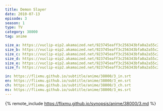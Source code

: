 ```yaml
---
title: Demon Slayer
date: 2010-07-13
episode: 3
season: 1
type: TV
category: 38000
tag: anime

size_a: https://vuclip-eip2.akamaized.net/923745eaff3c256343bfa0a2a55c2171/vp63207_V20200930055451/hlsc_e2931_2.m3u8
size_b: https://vuclip-eip2.akamaized.net/923745eaff3c256343bfa0a2a55c2171/vp63207_V20200930055451/hlsc_e2931_3.m3u8
size_c: https://vuclip-eip2.akamaized.net/923745eaff3c256343bfa0a2a55c2171/vp63207_V20200930055451/hlsc_e2931_4.m3u8
size_d: https://vuclip-eip2.akamaized.net/923745eaff3c256343bfa0a2a55c2171/vp63207_V20200930055451/hlsc_e2931_5.m3u8
size_e: https://vuclip-eip2.akamaized.net/923745eaff3c256343bfa0a2a55c2171/vp63207_V20200930055451/hlsc_e2931_6.m3u8
size_f: https://vuclip-eip2.akamaized.net/923745eaff3c256343bfa0a2a55c2171/vp63207_V20200930055451/hlsc_e2931_7.m3u8

in: https://flixmu.github.io/subtitle/anime/38000/3_in.srt
en: https://flixmu.github.io/subtitle/anime/38000/3_en.srt
ch: https://flixmu.github.io/subtitle/anime/38000/3_ch.srt
ms: https://flixmu.github.io/subtitle/anime/38000/3_ms.srt
---
```

{% remote_include https://flixmu.github.io/synopsis/anime/38000/3.md %}
